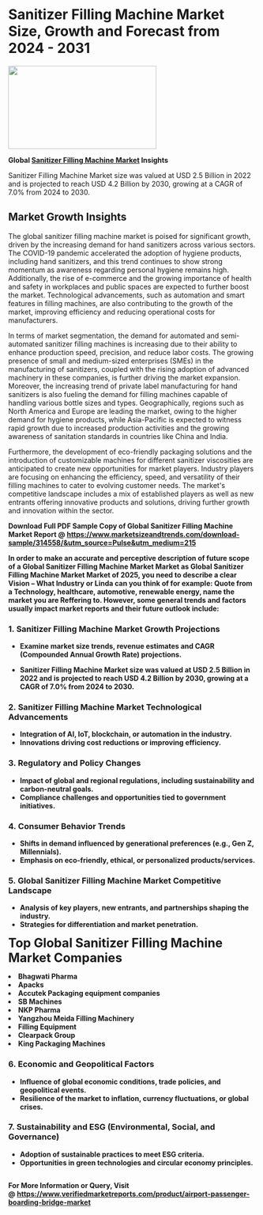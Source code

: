 <H1>Sanitizer Filling Machine Market Size, Growth and Forecast from 2024 - 2031</H1><img class="aligncenter size-medium wp-image-584254" src="https://thirdeyenews.in/wp-content/uploads/2024/09/Global-Market-Research-300x168.jpeg" alt="" width="300" height="168" /><p><strong>Global&nbsp;<a href="https://www.marketsizeandtrends.com/download-sample/314558/&amp;utm_source=Pulse&amp;utm_medium=215">Sanitizer Filling Machine Market</a> Insights</strong></p><p>Sanitizer Filling Machine Market size was valued at USD 2.5 Billion in 2022 and is projected to reach USD 4.2 Billion by 2030, growing at a CAGR of 7.0% from 2024 to 2030.</p><p><h2>Market Growth Insights</h2> <p>The global sanitizer filling machine market is poised for significant growth, driven by the increasing demand for hand sanitizers across various sectors. The COVID-19 pandemic accelerated the adoption of hygiene products, including hand sanitizers, and this trend continues to show strong momentum as awareness regarding personal hygiene remains high. Additionally, the rise of e-commerce and the growing importance of health and safety in workplaces and public spaces are expected to further boost the market. Technological advancements, such as automation and smart features in filling machines, are also contributing to the growth of the market, improving efficiency and reducing operational costs for manufacturers.</p> <p><strong></strong></p> <p>In terms of market segmentation, the demand for automated and semi-automated sanitizer filling machines is increasing due to their ability to enhance production speed, precision, and reduce labor costs. The growing presence of small and medium-sized enterprises (SMEs) in the manufacturing of sanitizers, coupled with the rising adoption of advanced machinery in these companies, is further driving the market expansion. Moreover, the increasing trend of private label manufacturing for hand sanitizers is also fueling the demand for filling machines capable of handling various bottle sizes and types. Geographically, regions such as North America and Europe are leading the market, owing to the higher demand for hygiene products, while Asia-Pacific is expected to witness rapid growth due to increased production activities and the growing awareness of sanitation standards in countries like China and India.</p> <p>Furthermore, the development of eco-friendly packaging solutions and the introduction of customizable machines for different sanitizer viscosities are anticipated to create new opportunities for market players. Industry players are focusing on enhancing the efficiency, speed, and versatility of their filling machines to cater to evolving customer needs. The market's competitive landscape includes a mix of established players as well as new entrants offering innovative products and solutions, driving further growth and innovation within the sector.</p> <p><strong></p><p><span class=""><strong>Download Full PDF Sample Copy of Global Sanitizer Filling Machine Market Report</strong> @ <a href="https://www.marketsizeandtrends.com/download-sample/314558/&amp;utm_source=Pulse&amp;utm_medium=215" target="_blank">https://www.marketsizeandtrends.com/download-sample/314558/&amp;utm_source=Pulse&amp;utm_medium=215</a></span></p><p>In order to make an accurate and perceptive description of future scope of a Global&nbsp;Sanitizer Filling Machine Market Market as Global&nbsp;Sanitizer Filling Machine Market Market of 2025, you need to describe a clear Vision &ndash; What Industry or Linda can you think of for example: Quote from a Technology, healthcare, automotive, renewable energy, name the market you are Reffering to. However, some general trends and factors usually impact market reports and their future outlook include:</p><h3>1.&nbsp;<strong>Sanitizer Filling Machine Market Growth Projections</strong></h3><ul><li>Examine market size trends, revenue estimates and CAGR (Compounded Annual Growth Rate) projections.</li><li><p>Sanitizer Filling Machine Market size was valued at USD 2.5 Billion in 2022 and is projected to reach USD 4.2 Billion by 2030, growing at a CAGR of 7.0% from 2024 to 2030.</p></li></ul><h3>2.&nbsp;<strong>Sanitizer Filling Machine Market Technological Advancements</strong></h3><ul><li>Integration of AI, IoT, blockchain, or automation in the industry.</li><li>Innovations driving cost reductions or improving efficiency.</li></ul><h3>3.&nbsp;<strong>Regulatory and Policy Changes</strong></h3><ul><li>Impact of global and regional regulations, including sustainability and carbon-neutral goals.</li><li>Compliance challenges and opportunities tied to government initiatives.</li></ul><h3>4.&nbsp;<strong>Consumer Behavior Trends</strong></h3><ul><li>Shifts in demand influenced by generational preferences (e.g., Gen Z, Millennials).</li><li>Emphasis on eco-friendly, ethical, or personalized products/services.</li></ul><h3>5.&nbsp;<strong>Global Sanitizer Filling Machine Market Competitive Landscape</strong></h3><ul><li>Analysis of key players, new entrants, and partnerships shaping the industry.</li><li>Strategies for differentiation and market penetration.</li></ul><p data-pm-slice="1 1 []"><span style="color: inherit; font-family: inherit; font-size: 25px;">Top Global Sanitizer Filling Machine Market Companies</span></p><div class="" data-test-id=""><p><li>Bhagwati Pharma</li><li> Apacks</li><li> Accutek Packaging equipment companies</li><li> SB Machines</li><li> NKP Pharma</li><li> Yangzhou Meida Filling Machinery</li><li> Filling Equipment</li><li> Clearpack Group</li><li> King Packaging Machines</li></p></div><h3>6.&nbsp;<strong>Economic and Geopolitical Factors</strong></h3><ul><li>Influence of global economic conditions, trade policies, and geopolitical events.</li><li>Resilience of the market to inflation, currency fluctuations, or global crises.</li></ul><h3>7.&nbsp;<strong>Sustainability and ESG (Environmental, Social, and Governance)</strong></h3><ul><li>Adoption of sustainable practices to meet ESG criteria.</li><li>Opportunities in green technologies and circular economy principles.</li></ul><h2><strong style="font-size: 14px;">For More Information or Query, Visit @&nbsp;</strong><a style="background-color: #ffffff; font-size: 14px;" href="https://www.marketsizeandtrends.com/report/sanitizer-filling-machine-market/" target="_blank">https://www.verifiedmarketreports.com/product/airport-passenger-boarding-bridge-market</a></h2>
